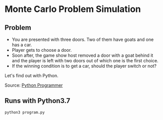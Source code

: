 # Monte Carlo Problem Simulation

## Problem
- You are presented with three doors. Two of them have goats and one has a car. 
- Player gets to choose a door. 
- Soon after, the game show host removed a door with a goat behind it and the player is left with two doors out of which one is the first choice. 
- If the winning condition is to get a car, should the player switch or not?

Let's find out with Python.

Source: [Python Programmer](https://www.youtube.com/watch?v=OKp3bYiKGrc)

## Runs with Python3.7

    python3 program.py
